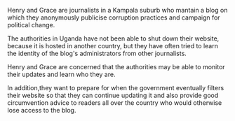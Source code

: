 Henry and Grace are journalists in a Kampala suburb who mantain a blog on which they anonymously publicise corruption practices and campaign for political change. 

<!--more-->

The authorities in Uganda have not been able to shut down their website, because it is hosted in another country, but they have often tried to learn the identity of the blog's administrators from other journalists.

<!--more-->

Henry and Grace are concerned that the authorities may be able to monitor their updates and learn who they are.

<!--more-->

In addition,they want to prepare for when the government eventually filters their website so that they can continue updating it and also provide good circumvention advice to readers all over the country who would otherwise lose access to the blog.
